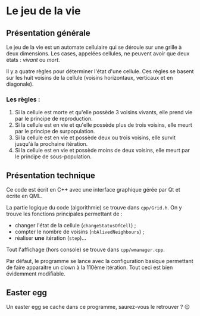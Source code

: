 # Le jeu de la vie

## Présentation générale
Le jeu de la vie est un automate cellulaire qui se déroule sur une grille à deux dimensions. Les cases, appelées cellules, ne peuvent avoir que deux états : *vivant* ou *mort*.

Il y a quatre règles pour déterminer l'état d'une cellule. Ces règles se basent sur les huit voisins de la cellule (voisins horizontaux, verticaux et en diagonale).

### Les règles :
1. Si la cellule est morte et qu'elle possède 3 voisins vivants, elle prend vie par le principe de reproduction.
2. Si la cellule est en vie et qu'elle possède plus de trois voisins, elle meurt par le principe de surpopulation.
3. Si la cellule est en vie et possède deux ou trois voisins, elle survit jusqu'à la prochaine itération.
4. Si la cellule est en vie et possède moins de deux voisins, elle meurt par le principe de sous-population.

## Présentation technique
Ce code est écrit en C++ avec une interface graphique gérée par Qt et écrite en QML.

La partie logique du code (algorithmie) se trouve dans `cpp/Grid.h`. On y trouve les fonctions principales permettant de :
* changer l'état de la cellule (`changeStatusOfCell`) ;
* compter le nombre de voisins (`nbAlivedNeighbours`) ;
* réaliser **une** itération (`step`)...

Tout l'affichage (hors console) se trouve dans `cpp/wmanager.cpp`.

Par défaut, le programme se lance avec la configuration basique permettant de faire apparaitre un clown à la 110ème itération. Tout ceci est bien évidemment modifiable.

## Easter egg
Un easter egg se cache dans ce programme, saurez-vous le retrouver ? :wink:
